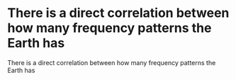 # There is a direct correlation between how many frequency patterns the Earth has

There is a direct correlation between how many frequency patterns the Earth has